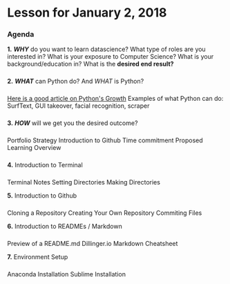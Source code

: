# Lesson for January 2, 2018

### Agenda
**1.** ***WHY*** do you want to learn datascience? 
What type of roles are you interested in? 
What is your exposure to Computer Science?
What is your background/education in?
What is the **desired end result?**
###

**2.** ***WHAT*** can Python do? And *WHAT* is Python?
###
[Here is a good article on Python's Growth](https://stackoverflow.blog/2017/09/14/python-growing-quickly/?cb=1)
Examples of what Python can do: SurfText, GUI takeover, facial recognition, scraper
###

**3.** ***HOW*** will we get you the desired outcome?
###
Portfolio Strategy
Introduction to Github
Time commitment
Proposed Learning Overview
###

**4.** Introduction to Terminal
###
Terminal Notes
Setting Directories
Making Directories

**5.** Introduction to Github
###
Cloning a Repository
Creating Your Own Repository
Commiting Files

**6.** Introduction to READMEs / Markdown
###
Preview of a README.md
Dillinger.io
Markdown Cheatsheet

**7.** Environment Setup
###
Anaconda Installation
Sublime Installation


